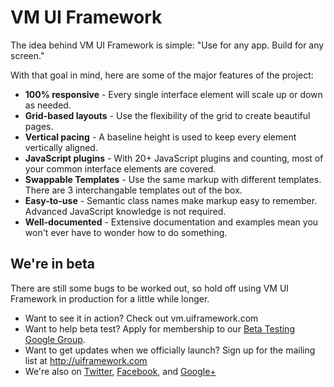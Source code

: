 VM UI Framework
=====

The idea behind VM UI Framework is simple: "Use for any app. Build for any screen."

With that goal in mind, here are some of the major features of the project:

- **100% responsive** - Every single interface element will scale up or down as needed.
- **Grid-based layouts** - Use the flexibility of the grid to create beautiful pages.
- **Vertical pacing** - A baseline height is used to keep every element vertically aligned.
- **JavaScript plugins** - With 20+ JavaScript plugins and counting, most of your common interface elements are covered.
- **Swappable Templates** - Use the same markup with different templates. There are 3 interchangable templates out of the box. 
- **Easy-to-use** - Semantic class names make markup easy to remember. Advanced JavaScript knowledge is not required.
- **Well-documented** - Extensive documentation and examples mean you won't ever have to wonder how to do something.

We're in beta
-----

There are still some bugs to be worked out, so hold off using VM UI Framework in production for a little while longer.

- Want to see it in action? Check out vm.uiframework.com
- Want to help beta test? Apply for membership to our [Beta Testing Google Group](https://groups.google.com/forum/?fromgroups=#!forum/vm-ui-framework-beta-testers).
- Want to get updates when we officially launch? Sign up for the mailing list at http://uiframework.com
- We're also on [Twitter](https://twitter.com/vmuiframework), [Facebook](https://www.facebook.com/uiframework), and [Google+](https://plus.google.com/b/110721997138358891477/110721997138358891477/posts)   